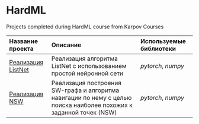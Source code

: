 # HardML
 Projects completed during HardML course from Karpov Courses

| Название проекта | Описание | Используемые библиотеки | 
| :---------------------- | :---------------------- | :---------------------- |
| [Реализация ListNet](ListNet) | Реализация алгоритма ListNet с использованием простой нейронной сети | *pytorch*, *numpy* |
| [Реализация NSW](NSW) | Реализация построения SW-графа и алгоритма навигации по нему с целью поиска наиболее похожих к заданной точек (NSW) | *pytorch*, *numpy* |
